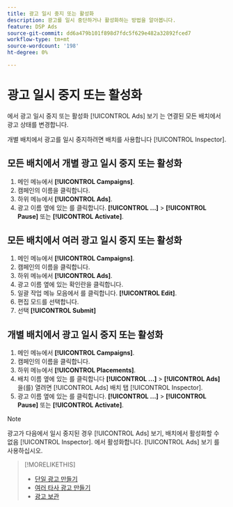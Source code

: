 ```yaml
---
title: 광고 일시 중지 또는 활성화
description: 광고를 일시 중단하거나 활성화하는 방법을 알아봅니다.
feature: DSP Ads
source-git-commit: dd6a479b101f898d7fdc5f629e482a32892fced7
workflow-type: tm+mt
source-wordcount: '198'
ht-degree: 0%

---
```


# 광고 일시 중지 또는 활성화

에서 광고 일시 중지 또는 활성화 [!UICONTROL Ads] 보기 는 연결된 모든 배치에서 광고 상태를 변경합니다.

개별 배치에서 광고를 일시 중지하려면 배치를 사용합니다 [!UICONTROL Inspector].

## 모든 배치에서 개별 광고 일시 중지 또는 활성화

1. 메인 메뉴에서 **[!UICONTROL Campaigns]**.
1. 캠페인의 이름을 클릭합니다.
1. 하위 메뉴에서 **[!UICONTROL Ads]**.
1. 광고 이름 옆에 있는 를 클릭합니다.  **[!UICONTROL ...]** > **[!UICONTROL Pause]** 또는 **[!UICONTROL Activate]**.

## 모든 배치에서 여러 광고 일시 중지 또는 활성화

1. 메인 메뉴에서 **[!UICONTROL Campaigns]**.
1. 캠페인의 이름을 클릭합니다.
1. 하위 메뉴에서 **[!UICONTROL Ads]**.
1. 광고 이름 옆에 있는 확인란을 클릭합니다.
1. 일괄 작업 메뉴 모음에서 를 클릭합니다. **[!UICONTROL Edit]**.
1. 편집 모드를 선택합니다.
1. 선택 **[!UICONTROL Submit]**

## 개별 배치에서 광고 일시 중지 또는 활성화

1. 메인 메뉴에서 **[!UICONTROL Campaigns]**.
1. 캠페인의 이름을 클릭합니다.
1. 하위 메뉴에서 **[!UICONTROL Placements]**.
1. 배치 이름 옆에 있는 를 클릭합니다  **[!UICONTROL ...]** > **[!UICONTROL Ads]** 을(를) 열려면 [!UICONTROL Ads] 배치 탭 [!UICONTROL Inspector].
1. 광고 이름 옆에 있는 를 클릭합니다.  **[!UICONTROL ...]** > **[!UICONTROL Pause]** 또는 **[!UICONTROL Activate]**.

>[!NOTE]
>
>광고가 다음에서 일시 중지된 경우 [!UICONTROL Ads] 보기, 배치에서 활성화할 수 없음 [!UICONTROL Inspector]. 에서 활성화합니다. [!UICONTROL Ads] 보기 를 사용하십시오.

>[!MORELIKETHIS]
>
>* [단일 광고 만들기](ad-create.md)
>* [여러 타사 광고 만들기](ad-create-multiple.md)
>* [광고 보관](ad-archive-unarchive.md)

